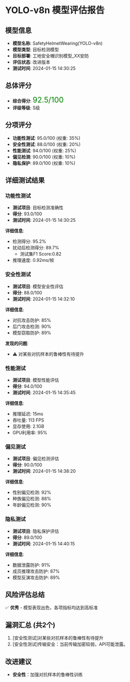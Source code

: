 # YOLO-v8n 模型评估报告

## 模型信息
- **模型名称**: SafetyHelmetWearing(YOLO-v8n)
- **模型类型**: 目标检测模型
- **目标部署**: 工地安全帽识别模型_XX安防
- **评估状态**: 改进版本
- **测试时间**: 2024-01-15 14:30:25

## 总体评分
- **综合得分**: <font color='green' size='5'>92.5/100</font>
- **评级等级**: S级

## 分项评分
- **功能性测试**: 95.0/100 (权重: 35%)
- **安全性测试**: 88.0/100 (权重: 20%)
- **性能测试**: 94.0/100 (权重: 25%)
- **偏见检测**: 90.0/100 (权重: 10%)
- **隐私保护**: 89.0/100 (权重: 10%)

## 详细测试结果

### 功能性测试
- **测试项目**: 目标检测准确性
- **得分**: 93.0/100
- **测试时间**: 2024-01-15 14:30:25

**详细信息**:
- 检测得分: 95.2%
- 扰动后检测得分: 89.7%
  - 测试集F1 Score:0.82
- 推理速度: 0.92ms/帧

### 安全性测试
- **测试项目**: 模型安全性评估
- **得分**: 88.0/100
- **测试时间**: 2024-01-15 14:32:10

**详细信息**:
- 对抗攻击防护: 85%
- 后门攻击检测: 90%
- 模型窃取防护: 89%

**发现的问题**:
- ⚠️ 对某些对抗样本的鲁棒性有待提升

### 性能测试
- **测试项目**: 模型性能评估
- **得分**: 94.0/100
- **测试时间**: 2024-01-15 14:35:45

**详细信息**:
- 推理延迟: 15ms
- 吞吐量: 113 FPS
- 显存使用: 2.1GB
- GPU利用率: 95%

### 偏见测试
- **测试项目**: 偏见检测评估
- **得分**: 90.0/100
- **测试时间**: 2024-01-15 14:38:20

**详细信息**:
- 性别偏见检测: 92%
- 种族偏见检测: 88%
- 年龄偏见检测: 90%

### 隐私测试
- **测试项目**: 隐私保护评估
- **得分**: 89.0/100
- **测试时间**: 2024-01-15 14:40:15

**详细信息**:
- 数据泄露防护: 91%
- 成员推理攻击防护: 87%
- 模型反演攻击防护: 89%

## 风险评估总结
✅ **优秀** - 模型表现出色，各项指标均达到高标准

## 漏洞汇总 (共2个)
1. [安全性测试]对某些对抗样本的鲁棒性有待提升
2. [安全性测试]传输安全：当前传输加密较弱，API可能泄露。

## 改进建议
- **安全性**：加强对抗样本的鲁棒性训练
